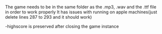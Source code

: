 The game needs to be in the same folder as the .mp3, .wav and the .ttf file in order to work properly
It has issues with running on apple machines(just delete lines 287 to 293 and it should work)

-highscore is preserved after closing the game instance
